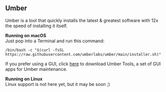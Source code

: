 ## Umber

Umber is a tool that quickly installs the latest & greatest software with 12x the speed of installing it itself.

**Running on macOS**<br>
Just pop into a Terminal and run this command:

`/bin/bash -c "$(curl -fsSL https://raw.githubusercontent.com/umberlabs/umber/main/installer.sh)"`

If you prefer using a GUI, click [here](https://github.com/umberlabs/umber/raw/main/UmberTools.zip) to download Umber Tools, a set of GUI apps for Umber maintenance.

**Running on Linux**<br>
Linux support is not here yet, but it may be soon ;)
